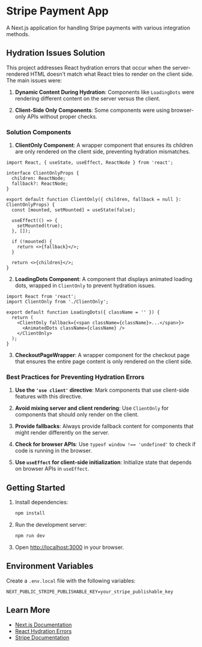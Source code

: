 # Stripe Payment App

A Next.js application for handling Stripe payments with various integration methods.

## Hydration Issues Solution

This project addresses React hydration errors that occur when the server-rendered HTML doesn't match what React tries to render on the client side. The main issues were:

1. **Dynamic Content During Hydration**: Components like `LoadingDots` were rendering different content on the server versus the client.

2. **Client-Side Only Components**: Some components were using browser-only APIs without proper checks.

### Solution Components

1. **ClientOnly Component**: A wrapper component that ensures its children are only rendered on the client side, preventing hydration mismatches.

```tsx
import React, { useState, useEffect, ReactNode } from 'react';

interface ClientOnlyProps {
  children: ReactNode;
  fallback?: ReactNode;
}

export default function ClientOnly({ children, fallback = null }: ClientOnlyProps) {
  const [mounted, setMounted] = useState(false);

  useEffect(() => {
    setMounted(true);
  }, []);

  if (!mounted) {
    return <>{fallback}</>;
  }

  return <>{children}</>;
}
```

2. **LoadingDots Component**: A component that displays animated loading dots, wrapped in `ClientOnly` to prevent hydration issues.

```tsx
import React from 'react';
import ClientOnly from './ClientOnly';

export default function LoadingDots({ className = '' }) {
  return (
    <ClientOnly fallback={<span className={className}>...</span>}>
      <AnimatedDots className={className} />
    </ClientOnly>
  );
}
```

3. **CheckoutPageWrapper**: A wrapper component for the checkout page that ensures the entire page content is only rendered on the client side.

### Best Practices for Preventing Hydration Errors

1. **Use the `'use client'` directive**: Mark components that use client-side features with this directive.

2. **Avoid mixing server and client rendering**: Use `ClientOnly` for components that should only render on the client.

3. **Provide fallbacks**: Always provide fallback content for components that might render differently on the server.

4. **Check for browser APIs**: Use `typeof window !== 'undefined'` to check if code is running in the browser.

5. **Use `useEffect` for client-side initialization**: Initialize state that depends on browser APIs in `useEffect`.

## Getting Started

1. Install dependencies:
   ```bash
   npm install
   ```

2. Run the development server:
   ```bash
   npm run dev
   ```

3. Open [http://localhost:3000](http://localhost:3000) in your browser.

## Environment Variables

Create a `.env.local` file with the following variables:

```
NEXT_PUBLIC_STRIPE_PUBLISHABLE_KEY=your_stripe_publishable_key
```

## Learn More

- [Next.js Documentation](https://nextjs.org/docs)
- [React Hydration Errors](https://nextjs.org/docs/messages/react-hydration-error)
- [Stripe Documentation](https://stripe.com/docs) 